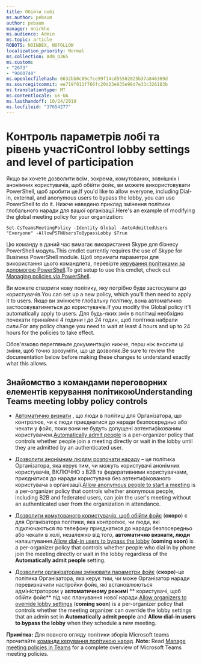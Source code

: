 ```yaml
---
title: Обійти лобі
ms.author: pebaum
author: pebaum
manager: mnirkhe
ms.audience: Admin
ms.topic: article
ROBOTS: NOINDEX, NOFOLLOW
localization_priority: Normal
ms.collection: Adm_O365
ms.custom:
- "2673"
- "9000740"
ms.openlocfilehash: 6632bb0c09c7ce99f14cd55582025b37a846369d
ms.sourcegitcommit: ee719f011f766fc20d23e935e98d7e33c326183b
ms.translationtype: MT
ms.contentlocale: uk-UA
ms.lasthandoff: 10/24/2019
ms.locfileid: "37654277"
---
```

# <a name="control-lobby-settings-and-level-of-participation"></a><span data-ttu-id="68f9e-102">Контроль параметрів лобі та рівень участі</span><span class="sxs-lookup"><span data-stu-id="68f9e-102">Control lobby settings and level of participation</span></span>

<span data-ttu-id="68f9e-103">Якщо ви хочете дозволити всім, зокрема, комутованих, зовнішніх і анонімних користувачів, щоб обійти фойє, ви можете використовувати PowerShell, щоб зробити це.</span><span class="sxs-lookup"><span data-stu-id="68f9e-103">If you'd like to allow everyone, including Dial-in, external, and anonymous users to bypass the lobby, you can use PowerShell to do it.</span></span> <span data-ttu-id="68f9e-104">Нижче наведено приклад змінення політики глобального наради для вашої організації.</span><span class="sxs-lookup"><span data-stu-id="68f9e-104">Here's an example of modifying the global meeting policy for your organization:</span></span>

`Set-CsTeamsMeetingPolicy -Identity Global -AutoAdmittedUsers "Everyone" -AllowPSTNUsersToBypassLobby $True`

<span data-ttu-id="68f9e-105">Цю команду в даний час вимагає використання Skype для бізнесу PowerShell модуль.</span><span class="sxs-lookup"><span data-stu-id="68f9e-105">This cmdlet currently requires the use of Skype for Business PowerShell module.</span></span> <span data-ttu-id="68f9e-106">Щоб отримати параметри для використання цього командлета, перевірте [керування політиками за допомогою PowerShell](https://docs.microsoft.com/en-us/microsoftteams/teams-powershell-overview#managing-policies-via-powershell).</span><span class="sxs-lookup"><span data-stu-id="68f9e-106">To get setup to use this cmdlet, check out [Managing policies via PowerShell](https://docs.microsoft.com/en-us/microsoftteams/teams-powershell-overview#managing-policies-via-powershell).</span></span>

<span data-ttu-id="68f9e-107">Ви можете створити нову політику, яку потрібно буде застосувати до користувачів.</span><span class="sxs-lookup"><span data-stu-id="68f9e-107">You can set up a new policy, which you'll then need to apply it to users.</span></span> <span data-ttu-id="68f9e-108">Якщо ви змінюєте глобальну політику, вона автоматично застосовуватиметься до користувачів.</span><span class="sxs-lookup"><span data-stu-id="68f9e-108">If you modify the Global policy it'll automatically apply to users.</span></span> <span data-ttu-id="68f9e-109">Для будь-яких змін в політиці необхідно почекати принаймні 4 години і до 24 годин, щоб політика набрали сили.</span><span class="sxs-lookup"><span data-stu-id="68f9e-109">For any policy change you need to wait at least 4 hours and up to 24 hours for the policies to take effect.</span></span>

<span data-ttu-id="68f9e-110">Обов'язково перегляньте документацію нижче, перш ніж вносити ці зміни, щоб точно зрозуміти, що це дозволяє.</span><span class="sxs-lookup"><span data-stu-id="68f9e-110">Be sure to review the documentation below before making these changes to understand exactly what this allows.</span></span>

## <a name="understanding-teams-meeting-lobby-policy-controls"></a><span data-ttu-id="68f9e-111">Знайомство з командами переговорних елементів керування політикою</span><span class="sxs-lookup"><span data-stu-id="68f9e-111">Understanding Teams meeting lobby policy controls</span></span>

- <span data-ttu-id="68f9e-112">[Автоматично визнати](https://docs.microsoft.com/microsoftteams/meeting-policies-in-teams#automatically-admit-people) , що люди в політиці для Організатора, що контролює, чи є люди приєднатися до наради безпосередньо або чекати у фойє, поки вони не будуть допущені автентифікованим користувачем.</span><span class="sxs-lookup"><span data-stu-id="68f9e-112">[Automatically admit people](https://docs.microsoft.com/microsoftteams/meeting-policies-in-teams#automatically-admit-people) is a per-organizer policy that controls whether people join a meeting directly or wait in the lobby until they are admitted by an authenticated user.</span></span>

- <span data-ttu-id="68f9e-113">[Дозволити анонімним людям розпочати нараду](https://docs.microsoft.com/microsoftteams/meeting-policies-in-teams#allow-anonymous-people-to-start-a-meeting) – це політика Організатора, яка керує тим, чи можуть користувачі анонімних користувачів, ВКЛЮЧНО з B2B та федеративними користувачами, приєднатися до наради користувача без автентифікованого користувача з організації.</span><span class="sxs-lookup"><span data-stu-id="68f9e-113">[Allow anonymous people to start a meeting](https://docs.microsoft.com/microsoftteams/meeting-policies-in-teams#allow-anonymous-people-to-start-a-meeting) is a per-organizer policy that controls whether anonymous people, including B2B and federated users, can join the user's meeting without an authenticated user from the organization in attendance.</span></span>

- <span data-ttu-id="68f9e-114">[Дозволити комутованого користувачів, щоб обійти фойє](https://docs.microsoft.com/en-us/microsoftteams/meeting-policies-in-teams#allow-dial-in-users-to-bypass-the-lobby-coming-soon) (**скоро**) є для Організатора політики, яка контролює, чи люди, які підключаються по телефону приєднатися до наради безпосередньо або чекати в холі, незалежно від того, **автоматично визнати, люди** налаштування.</span><span class="sxs-lookup"><span data-stu-id="68f9e-114">[Allow dial-in users to bypass the lobby](https://docs.microsoft.com/en-us/microsoftteams/meeting-policies-in-teams#allow-dial-in-users-to-bypass-the-lobby-coming-soon) (**coming soon**) is a per-organizer policy that controls whether people who dial in by phone join the meeting directly or wait in the lobby regardless of the **Automatically admit people** setting.</span></span>

- <span data-ttu-id="68f9e-115">[Дозволити організаторам змінювати параметри фойє](https://docs.microsoft.com/microsoftteams/meeting-policies-in-teams#allow-organizers-to-override-lobby-settings-coming-soon) (**скоро**)-це політика Організатора, яка керує тим, чи може Організатор наради перевизначити настройки фойє, які встановлюються адміністратором у **автоматичному режимі** \*\* користувачі, щоб обійти фойє\*\* під час планування нової наради.</span><span class="sxs-lookup"><span data-stu-id="68f9e-115">[Allow organizers to override lobby settings](https://docs.microsoft.com/microsoftteams/meeting-policies-in-teams#allow-organizers-to-override-lobby-settings-coming-soon) (**coming soon**) is a per-organizer policy that controls whether the meeting organizer can override the lobby settings that an admin set in **Automatically admit people** and **Allow dial-in users to bypass the lobby** when they schedule a new meeting.</span></span>

<span data-ttu-id="68f9e-116">**Примітка:** Для повного огляду політики зборів Microsoft teams прочитайте [команди керування політикою нарад](https://docs.microsoft.com/en-us/microsoftteams/meeting-policies-in-teams) .</span><span class="sxs-lookup"><span data-stu-id="68f9e-116">**Note:** Read [Manage meeting policies in Teams](https://docs.microsoft.com/en-us/microsoftteams/meeting-policies-in-teams) for a complete overview of Microsoft Teams meeting policies.</span></span>
